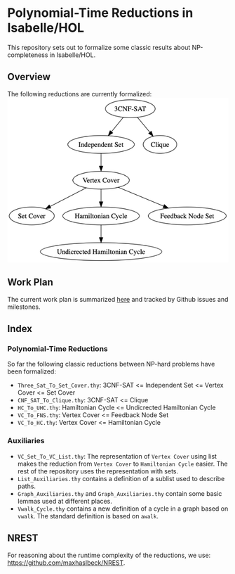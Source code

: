 # Polynomial-Time Reductions in Isabelle/HOL
This repository sets out to formalize some classic results about NP-completeness in Isabelle/HOL. 

## Overview
The following reductions are currently formalized:
![Graph of all formalized reductions](doc/reductions.png)

## Work Plan
The current work plan is summarized [here](doc/PLAN.md) and tracked by Github issues and milestones.

## Index
### Polynomial-Time Reductions
So far the following classic reductions between NP-hard problems have been formalized:
- `Three_Sat_To_Set_Cover.thy`: 3CNF-SAT <= Independent Set <= Vertex Cover <= Set Cover 
- `CNF_SAT_To_Clique.thy`: 3CNF-SAT <= Clique
- `HC_To_UHC.thy`: Hamiltonian Cycle <= Undicrected Hamiltonian Cycle
- `VC_To_FNS.thy`: Vertex Cover <= Feedback Node Set
- `VC_To_HC.thy`: Vertex Cover <= Hamiltonian Cycle

### Auxiliaries
- `VC_Set_To_VC_List.thy`: The representation of `Vertex Cover` using list makes the reduction from `Vertex Cover` to
  `Hamiltonian Cycle` easier. The rest of the repository uses the representation with sets.
- `List_Auxiliaries.thy` contains a definition of a sublist used to describe paths.
- `Graph_Auxiliaries.thy` and `Graph_Auxiliaries.thy` contain some basic lemmas used at different places.
- `Vwalk_Cycle.thy` contains a new definition of a cycle in a graph based on `vwalk`.
   The standard definition is based on `awalk`. 

## NREST
For reasoning about the runtime complexity of the reductions, we use: https://github.com/maxhaslbeck/NREST.
